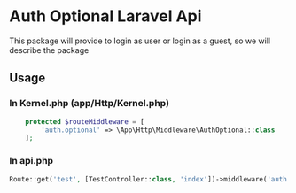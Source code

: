 # Auth Optional Laravel Api

This package will provide to login as user or login as a guest, so we will describe the package


## Usage

### In Kernel.php (app/Http/Kernel.php)
```php
    protected $routeMiddleware = [
        'auth.optional' => \App\Http\Middleware\AuthOptional::class
    ];
```

### In api.php
```php
Route::get('test', [TestController::class, 'index'])->middleware('auth.optional:api');
```
